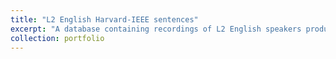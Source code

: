 ```yaml
---
title: "L2 English Harvard-IEEE sentences"
excerpt: "A database containing recordings of L2 English speakers producing the 720 'Harvard Sentences'. This project was created in the context of the seminar 'Laboratory Phonology' by Dr. Christopher Geissler at HHU University Düsseldorf - 2023 https://osf.io/u3ecd/"
collection: portfolio
---
```



